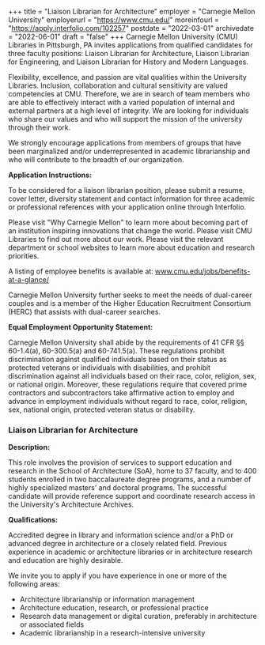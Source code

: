 +++
title = "Liaison Librarian for Architecture"
employer = "Carnegie Mellon University"
employerurl = "https://www.cmu.edu/"
moreinfourl = "https://apply.interfolio.com/102257"
postdate = "2022-03-01"
archivedate = "2022-06-01"
draft = "false"
+++
Carnegie Mellon University (CMU) Libraries in Pittsburgh, PA invites applications from qualified candidates for three faculty positions: Liaison Librarian for Architecture, Liaison Librarian for Engineering, and Liaison Librarian for History and Modern Languages.

Flexibility, excellence, and passion are vital qualities within the University Libraries. Inclusion, collaboration and cultural sensitivity are valued competencies at CMU. Therefore, we are in search of team members who are able to effectively interact with a varied population of internal and external partners at a high level of integrity. We are looking for individuals who share our values and who will support the mission of the university through their work. 

We strongly encourage applications from members of groups that have been marginalized and/or underrepresented in academic librarianship and who will contribute to the breadth of our organization.

**Application Instructions:**

To be considered for a liaison librarian position, please submit a resume, cover letter, diversity statement and contact information for three academic or professional references with your application online through Interfolio.

Please visit "Why Carnegie Mellon" to learn more about becoming part of an institution inspiring innovations that change the world. Please visit CMU Libraries to find out more about our work. Please visit the relevant department or school websites to learn more about education and research priorities.

A listing of employee benefits is available at: www.cmu.edu/jobs/benefits-at-a-glance/ 

Carnegie Mellon University further seeks to meet the needs of dual-career couples and is a member of the Higher Education Recruitment Consortium (HERC) that assists with dual-career searches.

**Equal Employment Opportunity Statement:**

Carnegie Mellon University shall abide by the requirements of 41 CFR §§ 60-1.4(a), 60-300.5(a) and 60-741.5(a). These regulations prohibit discrimination against qualified individuals based on their status as protected veterans or individuals with disabilities, and prohibit discrimination against all individuals based on their race, color, religion, sex, or national origin. Moreover, these regulations require that covered prime contractors and subcontractors take affirmative action to employ and advance in employment individuals without regard to race, color, religion, sex, national origin, protected veteran status or disability. 

### Liaison Librarian for Architecture

**Description:**

This role involves the provision of services to support education and research in the School of Architecture (SoA), home to 37 faculty, and to 400 students enrolled in two baccalaureate degree programs, and a number of highly specialized masters’ and doctoral programs. The successful candidate will provide reference support and coordinate research access in the University's Architecture Archives.

**Qualifications:**

Accredited degree in library and information science and/or a PhD or advanced degree in architecture or a closely related field. Previous experience in academic or architecture libraries or in architecture research and education are highly desirable.

We invite you to apply if you have experience in one or more of the following areas:

- Architecture librarianship or information management
- Architecture education, research, or professional practice
- Research data management or digital curation, preferably in architecture or associated fields
- Academic librarianship in a research-intensive university